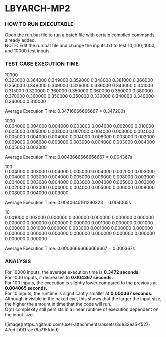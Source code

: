 # LBYARCH-MP2

<h3>HOW TO RUN EXECUTABLE</h3>
<p>
  Open the run.bat file to run a batch file with certain compiled commands already added. <br>
  NOTE: Edit the run.bat file and change the inputs.txt to test 10, 100, 1000, and 10000 test inputs.
</p>
<h3>TEST CASE EXECUTION TIME</h3>
  10000  <br>
      0.323000  
      0.364000  
      0.349000
      0.359000
      0.348000
      0.381000
      0.366000
      0.356000
      0.349000
      0.349000
      0.326000
      0.336000
      0.343000
      0.341000
      0.315000
      0.320000
      0.360000
      0.350000
      0.360000
      0.350000
      0.380000
      0.370000
      0.360000
      0.350000
      0.350000
      0.330000
      0.340000
      0.340000
      0.340000
      0.310000
  
  Average Execution Time: 0.34716666666667 = 0.347200s <br>
  
  1000 <br>
      0.004000
      0.004000
      0.004000
      0.003000
      0.004000
      0.002000
      0.010000
      0.005000
      0.005000
      0.003000
      0.007000
      0.004000
      0.003000
      0.004000
      0.005000
      0.004000
      0.004000
      0.004000
      0.008000
      0.003000
      0.002000
      0.009000
      0.006000
      0.003000
      0.003000
      0.004000
      0.003000
      0.004000
      0.005000
      0.002000
  
  Average Execution Time: 0.0043666666666667 = 0.004367s <br>
  
  100 <br>
      0.004000
      0.003000
      0.004000
      0.005000
      0.004000
      0.002000
      0.003000
      0.004000
      0.003000
      0.004000
      0.005000
      0.006000
      0.008000
      0.003000
      0.004000
      0.003000
      0.004000
      0.003000
      0.004000
      0.005000
      0.003000
      0.002000
      0.003000
      0.004000
      0.004000
      0.005000
      0.006000
      0.008000
      0.003000
      0.004000
      0.003000
  
  Average Execution Time: 0.0040645161290323 = 0.004065s <br>
  
  
  10 <br>
      0.001000
      0.003000
      0.000000
      0.000000
      0.000000
      0.000000
      0.000000
      0.000000
      0.000000
      0.000000
      0.000000
      0.001000
      0.000000
      0.001000
      0.000000
      0.001000
      0.000000
      0.003000
      0.001000
      0.000000
      0.000000
      0.000000
      0.000000
      0.000000
      0.000000
      0.000000
      0.000000
      0.000000
      0.000000
      0.000000
  
  Average Execution Time: 0.00036666666666667 = 0.000367s <br>
  
<h3>ANALYSIS</h3>
<p>
  For 10000 inputs, the average execution time is <b>0.3472 seconds.</b> <br>
  For 1000 inputs, it decreases to <b>0.004367 seconds.</b> <br>
  For 100 inputs, the execution is slightly lower compared to the previous at <b>0.004065 seconds.</b> <br>
  For 10 inputs, the runtime is significantly smaller at <b>0.000367 seconds.</b> <br>
  Although invisible in the naked eye, this shows that the larger the input size, the higher the amount in time that the code will run. <br>
  O(n) complexity still persists in a linear runtime of execution dependent on the input size. <br>
</p> 
![image](https://github.com/user-attachments/assets/3de32ea5-f527-47ed-b0f1-ae79a715fddd)
